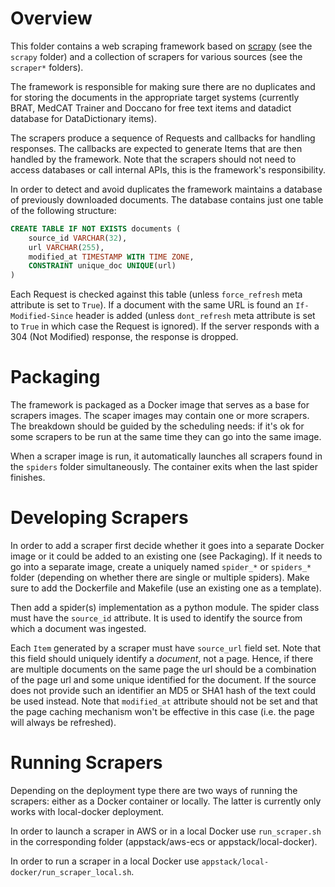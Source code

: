 Overview
===

This folder contains a web scraping framework based on [scrapy](https://scrapy.org/) (see the `scrapy` folder) and a collection of scrapers for various
sources (see the `scraper*` folders).

The framework is responsible for making sure there are no duplicates and for storing the documents in the appropriate target systems (currently BRAT, MedCAT Trainer
and Doccano for free text items and datadict database for DataDictionary items).

The scrapers produce a sequence of Requests and callbacks for handling responses. The callbacks are expected to generate Items that are then handled by
the framework. Note that the scrapers should not need to access databases or call internal APIs, this is the framework's responsibility.

In order to detect and avoid duplicates the framework maintains a database of previously downloaded documents. The database contains just one table of
the following structure:

```sql
CREATE TABLE IF NOT EXISTS documents (
    source_id VARCHAR(32),
    url VARCHAR(255),
    modified_at TIMESTAMP WITH TIME ZONE,
    CONSTRAINT unique_doc UNIQUE(url)
)
```

Each Request is checked against this table (unless `force_refresh` meta attribute is set to `True`). If a document with the same URL is found an
`If-Modified-Since` header is added (unless `dont_refresh` meta attribute is set to `True` in which case the Request is ignored). If the server responds
with a 304 (Not Modified) response, the response is dropped.


Packaging
===

The framework is packaged as a Docker image that serves as a base for scrapers images. The scaper images may contain one or more scrapers. The breakdown
should be guided by the scheduling needs: if it's ok for some scrapers to be run at the same time they can go into the same image.

When a scraper image is run, it automatically launches all scrapers found in the `spiders` folder simultaneously. The container exits when the last
spider finishes.

Developing Scrapers
===

In order to add a scraper first decide whether it goes into a separate Docker image or it could be added to an existing one (see Packaging). If it needs
to go into a separate image, create a uniquely named `spider_*` or `spiders_*` folder (depending on whether there are single or multiple spiders). Make
sure to add the Dockerfile and Makefile (use an existing one as a template).

Then add a spider(s) implementation as a python module. The spider class must have the `source_id` attribute. It is used to identify the source from
which a document was ingested.

Each `Item` generated by a scraper must have `source_url` field set. Note that this field should uniquely identify a _document_, not a page. Hence, if there
are multiple documents on the same page the url should be a combination of the page url and some unique identified for the document. If the source does
not provide such an identifier an MD5 or SHA1 hash of the text could be used instead. Note that `modified_at` attribute should not be set and that the
page caching mechanism won't be effective in this case (i.e. the page will always be refreshed).

Running Scrapers
===

Depending on the deployment type there are two ways of running the scrapers: either as a Docker container or locally. The latter is currently only works
with local-docker deployment.

In order to launch a scraper in AWS or in a local Docker use `run_scraper.sh` in the corresponding folder (appstack/aws-ecs or appstack/local-docker).

In order to run a scraper in a local Docker use `appstack/local-docker/run_scraper_local.sh`.

